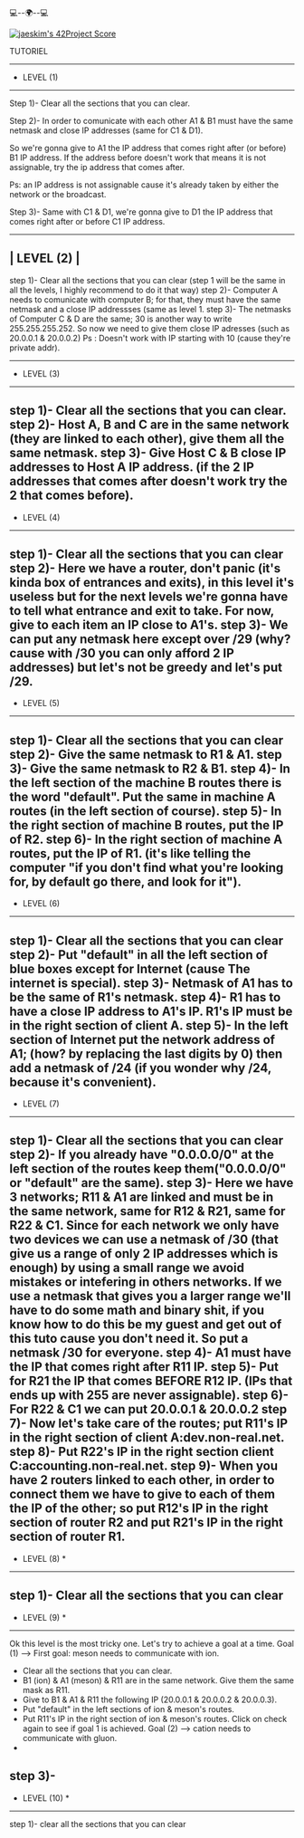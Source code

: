 
 💻--🌍--💻

[![jaeskim's 42Project Score](https://badge42.herokuapp.com/api/project/abouhlel/NetPractice)](https://github.com/JaeSeoKim/badge42)

TUTORIEL

-------------
* LEVEL (1) 
-------------
Step 1)- Clear all the sections that you can clear.

Step 2)- In order to comunicate with each other A1 & B1 must have the same netmask and close IP addresses (same for C1 & D1).

  So we're gonna give to A1 the IP address that comes right after (or before) B1 IP address.
  If the address before doesn't work that means it is not assignable, try the ip address that comes after.

Ps: an IP address is not assignable cause it's already taken by either the network or the broadcast.

Step 3)- Same with C1 & D1, we're gonna give to D1 the IP address that comes right after or before C1 IP address.

-------------
| LEVEL (2) |
-------------
step 1)- Clear all the sections that you can clear (step 1 will be the same in all the levels, I highly recommend to do it that way)
step 2)- Computer A needs to comunicate with computer B; for that, they must have the same netmask and a close IP addressses (same as level 1.
step 3)- The netmasks of Computer C & D are the same; 30 is another way to write 255.255.255.252.
  So now we need to give them close IP adresses (such as 20.0.0.1 & 20.0.0.2)
  Ps : Doesn't work with IP starting with 10 (cause they're private addr).
 
-------------
* LEVEL (3)
-------------
step 1)- Clear all the sections that you can clear.
step 2)- Host A, B and C are in the same network (they are linked to each other), give them all the same netmask.
step 3)- Give Host C & B close IP addresses to Host A IP address. (if the 2 IP addresses that comes after doesn't work try the 2 that comes before).
-------------
* LEVEL (4)
-------------
step 1)- Clear all the sections that you can clear
step 2)- Here we have a router, don't panic (it's kinda box of entrances and exits), in this level it's useless but for the next levels we're gonna have to tell what entrance and exit to take. For now, give to each item an IP close to A1's.
step 3)- We can put any netmask here except over /29 (why? cause with /30 you can only afford 2 IP addresses) but let's not be greedy and let's put /29.  
-------------
* LEVEL (5)
-------------
step 1)- Clear all the sections that you can clear
step 2)- Give the same netmask to R1 & A1. 
step 3)- Give the same netmask to R2 & B1.
step 4)- In the left section of the machine B routes there is the word "default". Put the same in machine A routes (in the left section of course).
step 5)- In the right section of machine B routes, put the IP of R2.
step 6)- In the right section of machine A routes, put the IP of R1.
(it's like telling the computer "if you don't find what you're looking for, by default go there, and look for it"). 
-------------
* LEVEL (6)
-------------
step 1)- Clear all the sections that you can clear
step 2)- Put "default" in all the left section of blue boxes except for Internet (cause The internet is special).
step 3)- Netmask of A1 has to be the same of R1's netmask.
step 4)- R1 has to have a close IP address to A1's IP. R1's IP must be in the right section of client A.
step 5)- In the left section of Internet put the network address of A1; (how? by replacing the last digits by 0) then add a netmask of /24 (if you wonder why /24, because it's convenient). 
-------------
* LEVEL (7)
-------------
step 1)- Clear all the sections that you can clear
step 2)- If you already have "0.0.0.0/0" at the left section of the routes keep them("0.0.0.0/0" or "default" are the same).
step 3)- Here we have 3 networks; R11 & A1 are linked and must be in the same network, same for R12 & R21, same for R22 & C1. Since for each network we only have two devices we can use a netmask of /30 (that give us a range of only 2 IP addresses which is enough) by using a small range we avoid mistakes or intefering in others networks. If we use a netmask that gives you a larger range we'll have to do some math and binary shit, if you know how to do this be my guest and get out of this tuto cause you don't need it. So put a netmask /30 for everyone.
step 4)- A1 must have the IP that comes right after R11 IP.
step 5)- Put for R21 the IP that comes BEFORE R12 IP. (IPs that ends up with 255 are never assignable).
step 6)- For R22 & C1 we can put 20.0.0.1 & 20.0.0.2
step 7)- Now let's take care of the routes; put R11's IP in the right section of client A:dev.non-real.net.
step 8)- Put R22's IP in the right section client C:accounting.non-real.net.
step 9)- When you have 2 routers linked to each other, in order to connect them we have to give to each of them the IP of the other; so put R12's IP in the right section of router R2 and put R21's IP in the right section of router R1.
-------------
* LEVEL (8) *
-------------
step 1)- Clear all the sections that you can clear
-------------
* LEVEL (9) *
-------------
Ok this level is the most tricky one. Let's try to achieve a goal at a time.
Goal (1) --> First goal: meson needs to communicate with ion.
- Clear all the sections that you can clear.
- B1 (ion) & A1 (meson) & R11 are in the same network. Give them the same mask as R11.
- Give to B1 & A1 & R11 the following IP (20.0.0.1 & 20.0.0.2 & 20.0.0.3).
- Put "default" in the left sections of ion & meson's routes.
- Put R11's IP in the right section of ion & meson's routes.
Click on check again to see if goal 1 is achieved.
Goal (2) --> cation needs to communicate with gluon.
- 
step 3)- 
--------------
* LEVEL (10) *
--------------
step 1)- clear all the sections that you can clear

